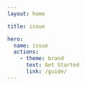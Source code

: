 ```yaml
---
layout: home

title: issue

hero:
  name: issue
  actions:
    - theme: brand
      text: Get Started
      link: /guide/
---
```

